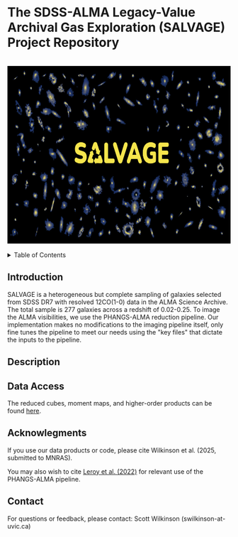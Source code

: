 # The SDSS-ALMA Legacy-Value Archival Gas Exploration (SALVAGE) Project Repository #

<a name="readme-top"></a>
<!-- PROJECT LOGO -->
<br />
<div align="left">
  <a href="https://github.com/sj-wilkinson/SALVAGE">
    <img src="SALVAGE.png" alt="Logo" width="800" height="400">
  </a>
  </p>
</div>


<!-- TABLE OF CONTENTS -->
<details>
  <summary>Table of Contents</summary>
  <ol>
    <li><a href="#introduction">Introductione</a></li>
    <li><a href="#description">Description</a>
    <li><a href="#data-access">Data Accessn</a>
    <li><a href="#acknowledgments">Acknowledgments</a></li>
    <li><a href="#contact">Contact</a></li>
  </ol>
</details>


## Introduction ##

SALVAGE is a heterogeneous but complete sampling of galaxies selected from SDSS DR7 with resolved 12CO(1-0) data in the ALMA Science Archive. The total sample is 277 galaxies across a redshift of 0.02-0.25. To image the ALMA visibilities, we use the PHANGS-ALMA reduction pipeline. Our implementation makes no modifications to the imaging pipeline itself, only fine tunes the pipeline to meet our needs using the "key files" that dictate the inputs to the pipeline.  

## Description ##

## Data Access ##

The reduced cubes, moment maps, and higher-order products can be found [here](https://www.canfar.net/storage/vault/list/AstroDataCitationDOI/CISTI.CANFAR/25.0077/data).

## Acknowlegments ##

If you use our data products or code, please cite Wilkinson et al. (2025, submitted to MNRAS).

You may also wish to cite [Leroy et al. (2022)](https://ui.adsabs.harvard.edu/abs/2021ApJS..255...19L/abstract) for relevant use of the PHANGS-ALMA pipeline.

## Contact ##

For questions or feedback, please contact:
Scott Wilkinson (swilkinson-at-uvic.ca)
